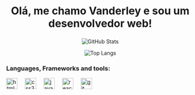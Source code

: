 <h1 align="center">Olá, me chamo Vanderley e sou um desenvolvedor web!</h1>

###

<div align="center">

![GitHub Stats](https://github-readme-stats.vercel.app/api?username=VanderleyOliveira&theme=transparent&bg_color=000&border_color=fff&show_icons=true&icon_color=fff&title_color=fff&text_color=FFF)

 ![Top Langs](https://github-readme-stats-git-masterrstaa-rickstaa.vercel.app/api/top-langs/?username=VanderleyOliveira&layout=compact&bg_color=000&border_color=fff&title_color=fff&text_color=FFF)
  
</div>

###
### Languages, Frameworks and tools:
<div>
  <img src="https://cdn.jsdelivr.net/gh/devicons/devicon/icons/html5/html5-original.svg" height="30" alt="html5 logo"  />
  <img width="12" />
  <img src="https://cdn.jsdelivr.net/gh/devicons/devicon/icons/css3/css3-original.svg" height="30" alt="css3 logo"  />
  <img width="12" />
  <img src="https://cdn.jsdelivr.net/gh/devicons/devicon/icons/javascript/javascript-original.svg" height="30" alt="javascript logo"  />
  <img width="12" />
  <img src="https://cdn.jsdelivr.net/gh/devicons/devicon/icons/react/react-original.svg" height="30" alt="react logo"  />
  <img width="12" />
  <img src="https://cdn.jsdelivr.net/gh/devicons/devicon/icons/git/git-original.svg" height="30" alt="git logo"  />
  <img width="12" />
</div>
